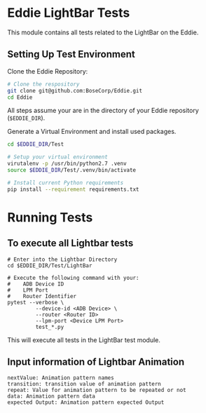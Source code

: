 # Eddie LightBar Tests
This module contains all tests related to the LightBar on the Eddie.

## Setting Up Test Environment

Clone the Eddie Repository:
```bash
# Clone the respository
git clone git@github.com:BoseCorp/Eddie.git
cd Eddie
```
All steps assume your are in the directory of your Eddie repository (`$EDDIE_DIR`).

Generate a Virtual Environment and install used packages.
```bash
cd $EDDIE_DIR/Test

# Setup your virtual environment
virutalenv -p /usr/bin/python2.7 .venv
source $EDDIE_DIR/Test/.venv/bin/activate

# Install current Python requirements
pip install --requirement requirements.txt
```

# Running Tests
## To execute all Lightbar tests

```shell session
# Enter into the Lightbar Directory
cd $EDDIE_DIR/Test/LightBar

# Execute the following command with your:
#    ADB Device ID
#    LPM Port
#    Router Identifier
pytest --verbose \
         --device-id <ADB Device> \
         --router <Router ID>
         --lpm-port <Device LPM Port>
         test_*.py
```
This will execute all tests in the LightBar test module.


## Input information of Lightbar Animation
```shell session
nextValue: Animation pattern names
transition: transition value of animation pattern
repeat: Value for animation pattern to be repeated or not
data: Animation pattern data
expected Output: Animation pattern expected Output
```
